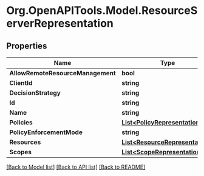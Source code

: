# Org.OpenAPITools.Model.ResourceServerRepresentation

## Properties

Name | Type | Description | Notes
------------ | ------------- | ------------- | -------------
**AllowRemoteResourceManagement** | **bool** |  | [optional] 
**ClientId** | **string** |  | [optional] 
**DecisionStrategy** | **string** |  | [optional] 
**Id** | **string** |  | [optional] 
**Name** | **string** |  | [optional] 
**Policies** | [**List&lt;PolicyRepresentation&gt;**](PolicyRepresentation.md) |  | [optional] 
**PolicyEnforcementMode** | **string** |  | [optional] 
**Resources** | [**List&lt;ResourceRepresentation&gt;**](ResourceRepresentation.md) |  | [optional] 
**Scopes** | [**List&lt;ScopeRepresentation&gt;**](ScopeRepresentation.md) |  | [optional] 

[[Back to Model list]](../README.md#documentation-for-models) [[Back to API list]](../README.md#documentation-for-api-endpoints) [[Back to README]](../README.md)

